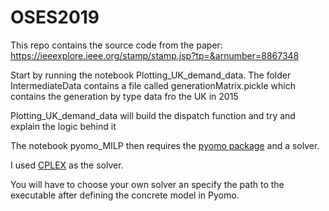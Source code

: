 # OSES2019

This repo contains the source code from the paper: https://ieeexplore.ieee.org/stamp/stamp.jsp?tp=&arnumber=8867348

Start by running the notebook Plotting_UK_demand_data. 
The folder IntermediateData contains a file called generationMatrix.pickle which contains the generation by type data fro the UK in 2015

Plotting_UK_demand_data will build the dispatch function and try and explain the logic behind it

The notebook pyomo_MILP then requires the [pyomo package](http://www.pyomo.org/) and a solver.

I used [CPLEX](https://www.ibm.com/uk-en/analytics/cplex-optimizer) as the solver. 

You will have to choose your own solver an specify the path to the executable after defining the concrete model in Pyomo.

